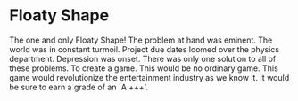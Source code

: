 # Floaty Shape

The one and only Floaty Shape!
The problem at hand was eminent. The world was in constant turmoil. Project due dates loomed over the physics department. Depression was onset. There was only one solution to all of these problems. To create a game. This would be no ordinary game. This game would revolutionize the entertainment industry as we know it. It would be sure to earn a grade of an `A +++'.
